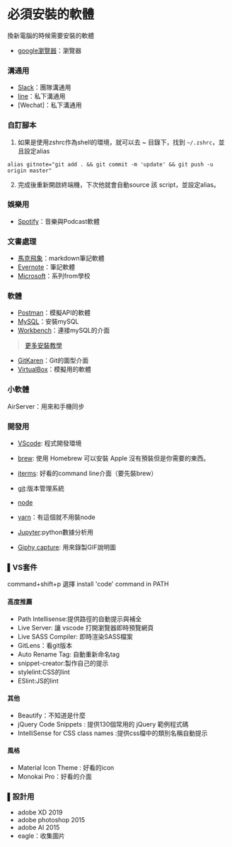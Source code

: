 # 必須安裝的軟體

換新電腦的時候需要安裝的軟體

- [google瀏覽器](https://www.google.com/intl/zh-TW/chrome/)：瀏覽器

### 溝通用

- [Slack](https://slack.com/intl/en-tw/)：團隊溝通用
- [line](https://line.me/zh-hant/)：私下溝通用
- [Wechat]：私下溝通用

### 自訂腳本


1. 如果是使用zshrc作為shell的環境，就可以去 ~ 目錄下，找到 `~/.zshrc`，並且設定alias

```shell
alias gitnote="git add . && git commit -m 'update' && git push -u origin master"
```
2. 完成後重新開啟終端機，下次他就會自動source 該 script，並設定alias。

### 娛樂用

- [Spotify](https://www.spotify.com/tw/)：音樂與Podcast軟體

###  文書處理

- [馬克飛象](https://maxiang.io/)：markdown筆記軟體
- [Evernote](https://evernote.com/intl/zh-tw)：筆記軟體
- [Microsoft](http://download.cc.ntu.edu.tw/)：系列from學校

### 軟體

- [Postman](https://www.getpostman.com/)：模擬API的軟體
- [MySQL](https://dev.mysql.com/downloads/mysql/)：安裝mySQL
- [Workbench](https://www.mysql.com/products/workbench/)：連接mySQL的介面
> [更多安裝教學](http://homepage.ntu.edu.tw/~wyang/db2019/slides/db2019_hw2.pdf)
- [GitKaren](https://www.gitkraken.com/)：Git的圖型介面
- [VirtualBox]()：模擬用的軟體


### 小軟體

AirServer：用來和手機同步


### 開發用
- [VScode](https://code.visualstudio.com): 程式開發環境
- [brew](https://brew.sh/index_zh-tw): 使用 Homebrew 可以安裝 Apple 沒有預裝但是你需要的東西。
- [iterms](https://medium.com/statementdog-engineering/prettify-your-zsh-command-line-prompt-3ca2acc967f): 好看的command line介面（要先裝brew）
- [git](https://git-scm.com/book/zh-tw/v1/%E9%96%8B%E5%A7%8B-%E5%AE%89%E8%A3%9D-Git):版本管理系統
- [node](https://nodejs.org/zh-tw/download/)
- [yarn](https://yarnpkg.com/zh-Hant/docs/install#mac-stable)：有這個就不用裝node


- [Jupyter](https://jupyter.org/install):python數據分析用
- [Giphy capture](https://giphy.com/apps/giphycapture): 用來錄製GIF說明圖

### ▌VS套件

command+shift+p 選擇 install 'code' command in PATH

#### 高度推薦

- Path Intellisense:提供路徑的自動提示與補全
- Live Server: 讓 vscode 打開瀏覽器即時預覽網頁
- Live SASS Compiler: 即時渲染SASS檔案
- GitLens：看git版本
- Auto Rename Tag: 自動重新命名tag
- snippet-creator:製作自己的提示
- stylelint:CSS的lint
- ESlint:JS的lint

#### 其他

- Beautify：不知道是什麼
- jQuery Code Snippets : 提供130個常用的 jQuery 範例程式碼
- IntelliSense for CSS class names :提供css檔中的類別名稱自動提示

#### 風格

- Material Icon Theme : 好看的icon
- Monokai Pro：好看的介面


### ▌設計用
- adobe XD 2019
- adobe photoshop 2015
- adobe AI 2015
- eagle：收集圖片

